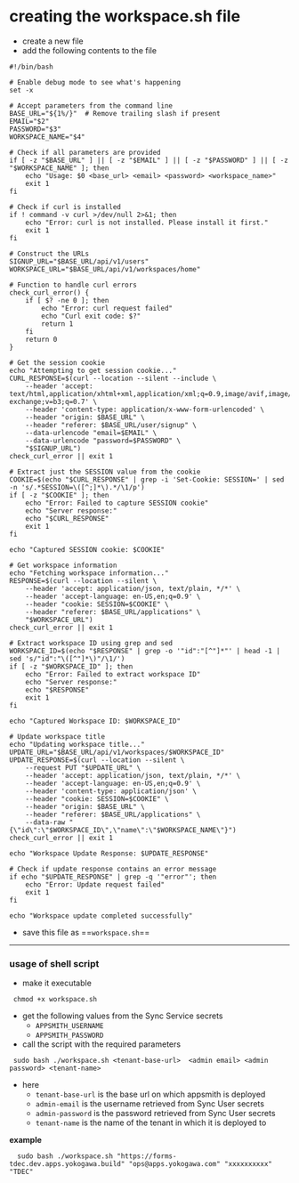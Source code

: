 # creating the workspace.sh file
- create a new  file
- add the following contents to the file
```shell
#!/bin/bash

# Enable debug mode to see what's happening
set -x

# Accept parameters from the command line
BASE_URL="${1%/}"  # Remove trailing slash if present
EMAIL="$2"
PASSWORD="$3"
WORKSPACE_NAME="$4"

# Check if all parameters are provided
if [ -z "$BASE_URL" ] || [ -z "$EMAIL" ] || [ -z "$PASSWORD" ] || [ -z "$WORKSPACE_NAME" ]; then
    echo "Usage: $0 <base_url> <email> <password> <workspace_name>"
    exit 1
fi

# Check if curl is installed
if ! command -v curl >/dev/null 2>&1; then
    echo "Error: curl is not installed. Please install it first."
    exit 1
fi

# Construct the URLs
SIGNUP_URL="$BASE_URL/api/v1/users"
WORKSPACE_URL="$BASE_URL/api/v1/workspaces/home"

# Function to handle curl errors
check_curl_error() {
    if [ $? -ne 0 ]; then
        echo "Error: curl request failed"
        echo "Curl exit code: $?"
        return 1
    fi
    return 0
}

# Get the session cookie
echo "Attempting to get session cookie..."
CURL_RESPONSE=$(curl --location --silent --include \
    --header 'accept: text/html,application/xhtml+xml,application/xml;q=0.9,image/avif,image/webp,image/apng,*/*;q=0.8,application/signed-exchange;v=b3;q=0.7' \
    --header 'content-type: application/x-www-form-urlencoded' \
    --header "origin: $BASE_URL" \
    --header "referer: $BASE_URL/user/signup" \
    --data-urlencode "email=$EMAIL" \
    --data-urlencode "password=$PASSWORD" \
    "$SIGNUP_URL")
check_curl_error || exit 1

# Extract just the SESSION value from the cookie
COOKIE=$(echo "$CURL_RESPONSE" | grep -i 'Set-Cookie: SESSION=' | sed -n 's/.*SESSION=\([^;]*\).*/\1/p')
if [ -z "$COOKIE" ]; then
    echo "Error: Failed to capture SESSION cookie"
    echo "Server response:"
    echo "$CURL_RESPONSE"
    exit 1
fi

echo "Captured SESSION cookie: $COOKIE"

# Get workspace information
echo "Fetching workspace information..."
RESPONSE=$(curl --location --silent \
    --header 'accept: application/json, text/plain, */*' \
    --header 'accept-language: en-US,en;q=0.9' \
    --header "cookie: SESSION=$COOKIE" \
    --header "referer: $BASE_URL/applications" \
    "$WORKSPACE_URL")
check_curl_error || exit 1

# Extract workspace ID using grep and sed
WORKSPACE_ID=$(echo "$RESPONSE" | grep -o '"id":"[^"]*"' | head -1 | sed 's/"id":"\([^"]*\)"/\1/')
if [ -z "$WORKSPACE_ID" ]; then
    echo "Error: Failed to extract workspace ID"
    echo "Server response:"
    echo "$RESPONSE"
    exit 1
fi

echo "Captured Workspace ID: $WORKSPACE_ID"

# Update workspace title
echo "Updating workspace title..."
UPDATE_URL="$BASE_URL/api/v1/workspaces/$WORKSPACE_ID"
UPDATE_RESPONSE=$(curl --location --silent \
    --request PUT "$UPDATE_URL" \
    --header 'accept: application/json, text/plain, */*' \
    --header 'accept-language: en-US,en;q=0.9' \
    --header 'content-type: application/json' \
    --header "cookie: SESSION=$COOKIE" \
    --header "origin: $BASE_URL" \
    --header "referer: $BASE_URL/applications" \
    --data-raw "{\"id\":\"$WORKSPACE_ID\",\"name\":\"$WORKSPACE_NAME\"}")
check_curl_error || exit 1

echo "Workspace Update Response: $UPDATE_RESPONSE"

# Check if update response contains an error message
if echo "$UPDATE_RESPONSE" | grep -q '"error"'; then
    echo "Error: Update request failed"
    exit 1
fi

echo "Workspace update completed successfully"

```
- save this file as ==`workspace.sh`==
--- 
### usage of shell script

- make it executable
```shell
 chmod +x workspace.sh 
```
- get the following values from the Sync Service secrets
	- `APPSMITH_USERNAME`
	- `APPSMITH_PASSWORD`
- call the script with the required parameters
```shell
 sudo bash ./workspace.sh <tenant-base-url>  <admin email> <admin password> <tenant-name>
```
- here
	- `tenant-base-url` is the base url on which appsmith is deployed
	- `admin-email` is the username retrieved from Sync User secrets
	- `admin-password` is the password retrieved from Sync User secrets
	- `tenant-name` is the name of the tenant in which it is deployed to

**example**
```shell
  sudo bash ./workspace.sh "https://forms-tdec.dev.apps.yokogawa.build" "ops@apps.yokogawa.com" "xxxxxxxxxx" "TDEC"
```
